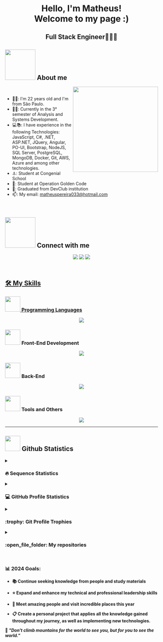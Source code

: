 <h1 align='center'>
  Hello, I'm Matheus!
  <br/>
  Welcome to my page :)
</h1>
<h2 align='center'>
  <span>Full Stack Engineer🧑🏼‍💻</span>
</h2>

## <picture><img src = "https://media0.giphy.com/media/v1.Y2lkPTc5MGI3NjExeDdxcTF2ZjlsMW90aTM1cTNjMDMxbnB2cnpvcWJlN3Rndnh2b2U1aSZlcD12MV9pbnRlcm5hbF9naWZfYnlfaWQmY3Q9Zw/SWoSkN6DxTszqIKEqv/giphy.gif" width = 100px></picture> About me

<picture> <img align="right" src="https://github.com/7oSkaaa/7oSkaaa/blob/main/Images/Right_Side.gif?raw=true" width = 280px></picture>
<br>
- 👱🏻: I'm 22 years old and I'm from São Paulo.
- 👨‍🎓: Currently in the 3° semester of Analysis and Systems Development.
- 💻📚: I have experience in the following Technologies: JavaScript, C#, .NET, ASP.NET, JQuery, Angular, PO-UI, Bootstrap, NodeJS, SQL Server, PostgreSQL, MongoDB, Docker, Git, AWS, Azure and among other technologies.
- ⚓: Student at Congenial School
- 🥇: Student at Operation Golden Code
- 🚀: Graduated from DevClub institution
- 📫: My email: matheuspereira033@hotmail.com
<br>

## <picture> <img src="https://github.com/7oSkaaa/7oSkaaa/blob/main/Images/Connect-with-me.gif?raw=true" width="100px"> </picture> Connect with me
<p align="center">
        <a href="https://www.linkedin.com/in/matheuspereira-santos/" target="_blank"><img src="https://img.shields.io/badge/-LinkedIn-%230077B5?style=for-the-badge&logo=linkedin&logoColor=white" target="_blank"></a> 
        <a href="https://api.whatsapp.com/send/?phone=%2B5511941201897&text&app_absent=0" target="_blank"><img src="https://img.shields.io/badge/WhatsApp- 25D366?style=for-the-badge&logo=whatsapp&logoColor=white" target="_blank"></a>
        <a href = "mailto:matheuspereira033@hotmail.com"><img src="https://img.shields.io/badge/Microsoft_Outlook-0078D4?style=for-the-badge&logo=microsoft-outlook&logoColor=white" target="_blank"</a>
</p>
		
<br>

## 🛠️ My Skills

### <picture> <img src = "https://github.com/7oSkaaa/7oSkaaa/blob/main/Images/Programming_Languages.gif?raw=true" width = 50px>  </picture> Programming Languages
<p align="center">
  <a href="https://skillicons.dev">
    <img src="https://skillicons.dev/icons?i=js,cs,dotnet" />
  </a>
</p>

### <picture> <img src = "https://github.com/7oSkaaa/7oSkaaa/blob/main/Images/Front_End.gif?raw=true" width = 50px>  </picture> Front-End Development
<p align="center">
  <a href="https://skillicons.dev">
    <img src="https://skillicons.dev/icons?i=html,css,jquery,angular,bootstrap" />
  </a>
</p>

### <picture> <img src = "https://github.com/7oSkaaa/7oSkaaa/blob/main/Images/IDEs.gif?raw=true" width = 50px>  </picture> Back-End
<p align="center">
  <a href="https://skillicons.dev">
    <img src="https://skillicons.dev/icons?i=nodejs,mongodb,postgres,aws,azure,docker"/>
  </a>
</p>

### <picture> <img src = "https://github.com/7oSkaaa/7oSkaaa/blob/main/Images/Software_Tools.gif?raw=true" width = 50px>  </picture> Tools and Others
 <p align="center">
  <a href="https://skillicons.dev">
    <img src="https://skillicons.dev/icons?i=visualstudio,vscode,git,github,bitbucket,stackoverflow" />
  </a>
</p>

<b>

---

## <picture> <img src = "https://github.com/7oSkaaa/7oSkaaa/blob/main/Images/Statistics.gif?raw=true" width = 50px>  </picture> Github Statistics

<details><summary><h3> 🔥 Sequence Statistics</h3></summary>

----	

<p align="center"><img src="https://github-readme-streak-stats.herokuapp.com/?user=matheuspereira033&theme=tokyonight_duo" alt="matheuspereira033" /></p>

</details>
  
<details><summary><h3>💻 GitHub Profile Statistics</h3></summary>

----
	
<p align="center">
    <a href="https://github.com/anuraghazra/github-readme-stats">
	    <img alt="matheuspereira033's Github Stats" src="https://github-readme-stats.vercel.app/api?username=matheuspereira033&show_icons=true&count_private=true&locale=en&theme=tokyonight&layout=compact" height="230px"/></a>
	  <img src="https://github-readme-stats.vercel.app/api/top-langs?username=matheuspereira033&langs_count=10&show_icons=true&locale=en&theme=tokyonight" alt="matheuspereira033" height="230px"/>
<br/>

  <b>Observação:</b> os principais idiomas são apenas uma métrica dos idiomas em que meu código público consiste e não reflete experiência ou nível de habilidade.
  </p>
</details>

<details><summary> <h3> :trophy: Git Profile Trophies </h3></summary>

----
	
<p align="center"> <a href="https://github.com/ryo-ma/github-profile-trophy"><img src="https://github-profile-trophy.vercel.app/?username=matheuspereira033&layout=compact&theme=tokyonight&column=4&margin-w=15&margin-h=15" alt="matheuspereira033" /></a> </p>

</details>
	
<details><summary><h3> :open_file_folder: My repositories </h3></summary>

----
	
<div>
  <p align="center">
	<a href="https://github.com/matheuspereira033/Desafio_Estagio_Matheus">
      		<img src="https://github-readme-stats.vercel.app/api/pin/?username=matheuspereira033&repo=Desafio_Estagio_Matheus&theme=tokyonight" alt="GitHub Stats" />
    	</a>
	<a href="https://github.com/matheuspereira033/projeto-previsao-do-tempo">
      		<img src="https://github-readme-stats.vercel.app/api/pin/?username=matheuspereira033&repo=projeto-previsao-do-tempo&theme=tokyonight" alt="GitHub Stats" />
    	</a>
  </p>
</div>
</details>

</br>

### 📊 2024 Goals:

- 📚 Continue seeking knowledge from people and study materials

- ⭐ Expand and enhance my technical and professional leadership skills

- 💙 Meet amazing people and visit incredible places this year

- 📋 Create a personal project that applies all the knowledge gained throughout my journey, as well as implementing new technologies.

<p>🧠 <span style="font-style:italic">"Don't climb mountains for the world to see you, but for you to see the world."</span></p>
